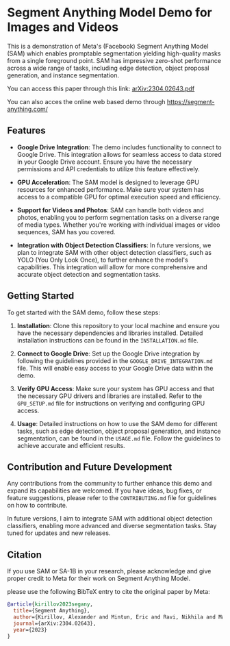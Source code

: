 # Segment Anything Model Demo for Images and Videos
This is a demonstration of Meta's (Facebook) Segment Anything Model (SAM) which enables promptable segmentation yielding high-quality masks from a single foreground point. SAM has impressive zero-shot performance across a wide range of tasks, including edge detection, object proposal generation, and instance segmentation. 

You can access this paper through this link: [arXiv:2304.02643.pdf](https://arxiv.org/pdf/2304.02643.pdf)

You can also acces the online web based demo through https://segment-anything.com/


## Features

- **Google Drive Integration**: The demo includes functionality to connect to Google Drive. This integration allows for seamless access to data stored in your Google Drive account. Ensure you have the necessary permissions and API credentials to utilize this feature effectively.

- **GPU Acceleration**: The SAM model is designed to leverage GPU resources for enhanced performance. Make sure your system has access to a compatible GPU for optimal execution speed and efficiency.

- **Support for Videos and Photos**: SAM can handle both videos and photos, enabling you to perform segmentation tasks on a diverse range of media types. Whether you're working with individual images or video sequences, SAM has you covered.

- **Integration with Object Detection Classifiers**: In future versions, we plan to integrate SAM with other object detection classifiers, such as YOLO (You Only Look Once), to further enhance the model's capabilities. This integration will allow for more comprehensive and accurate object detection and segmentation tasks.


## Getting Started

To get started with the SAM demo, follow these steps:

1. **Installation**: Clone this repository to your local machine and ensure you have the necessary dependencies and libraries installed. Detailed installation instructions can be found in the `INSTALLATION.md` file.

2. **Connect to Google Drive**: Set up the Google Drive integration by following the guidelines provided in the `GOOGLE_DRIVE_INTEGRATION.md` file. This will enable easy access to your Google Drive data within the demo.

3. **Verify GPU Access**: Make sure your system has GPU access and that the necessary GPU drivers and libraries are installed. Refer to the `GPU_SETUP.md` file for instructions on verifying and configuring GPU access.

4. **Usage**: Detailed instructions on how to use the SAM demo for different tasks, such as edge detection, object proposal generation, and instance segmentation, can be found in the `USAGE.md` file. Follow the guidelines to achieve accurate and efficient results.


## Contribution and Future Development

Any contributions from the community to further enhance this demo and expand its capabilities are welcomed. If you have ideas, bug fixes, or feature suggestions, please refer to the `CONTRIBUTING.md` file for guidelines on how to contribute.

In future versions, I aim to integrate SAM with additional object detection classifiers, enabling more advanced and diverse segmentation tasks. Stay tuned for updates and new releases.

## Citation

If you use SAM or SA-1B in your research, please acknowledge and give proper credit to Meta for their work on Segment Anything Model.

please use the following BibTeX entry to cite the original paper by Meta:

```bibtex
@article{kirillov2023segany,
  title={Segment Anything},
  author={Kirillov, Alexander and Mintun, Eric and Ravi, Nikhila and Mao, Hanzi and Rolland, Chloe and Gustafson, Laura and Xiao, Tete and Whitehead, Spencer and Berg, Alexander C. and Lo, Wan-Yen and Doll{\'a}r, Piotr and Girshick, Ross},
  journal={arXiv:2304.02643},
  year={2023}
}


